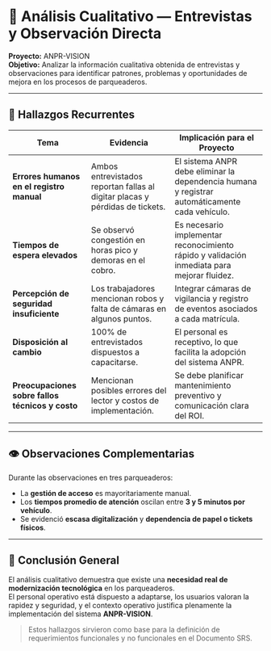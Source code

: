 # 🧠 Análisis Cualitativo — Entrevistas y Observación Directa

**Proyecto:** ANPR-VISION  
**Objetivo:** Analizar la información cualitativa obtenida de entrevistas y observaciones para identificar patrones, problemas y oportunidades de mejora en los procesos de parqueaderos.

---

## 🧩 Hallazgos Recurrentes

| Tema | Evidencia | Implicación para el Proyecto |
|------|------------|-----------------------------|
| **Errores humanos en el registro manual** | Ambos entrevistados reportan fallas al digitar placas y pérdidas de tickets. | El sistema ANPR debe eliminar la dependencia humana y registrar automáticamente cada vehículo. |
| **Tiempos de espera elevados** | Se observó congestión en horas pico y demoras en el cobro. | Es necesario implementar reconocimiento rápido y validación inmediata para mejorar fluidez. |
| **Percepción de seguridad insuficiente** | Los trabajadores mencionan robos y falta de cámaras en algunos puntos. | Integrar cámaras de vigilancia y registro de eventos asociados a cada matrícula. |
| **Disposición al cambio** | 100% de entrevistados dispuestos a capacitarse. | El personal es receptivo, lo que facilita la adopción del sistema ANPR. |
| **Preocupaciones sobre fallos técnicos y costo** | Mencionan posibles errores del lector y costos de implementación. | Se debe planificar mantenimiento preventivo y comunicación clara del ROI. |

---

## 👁 Observaciones Complementarias

Durante las observaciones en tres parqueaderos:
- La **gestión de acceso** es mayoritariamente manual.  
- Los **tiempos promedio de atención** oscilan entre **3 y 5 minutos por vehículo**.  
- Se evidenció **escasa digitalización** y **dependencia de papel o tickets físicos**.  

---

## 🧱 Conclusión General

El análisis cualitativo demuestra que existe una **necesidad real de modernización tecnológica** en los parqueaderos.  
El personal operativo está dispuesto a adaptarse, los usuarios valoran la rapidez y seguridad, y el contexto operativo justifica plenamente la implementación del sistema **ANPR-VISION**.

> Estos hallazgos sirvieron como base para la definición de requerimientos funcionales y no funcionales en el Documento SRS.
